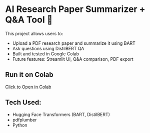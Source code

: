 # AI Research Paper Summarizer + Q&A Tool 📄

This project allows users to:
- Upload a PDF research paper and summarize it using BART
- Ask questions using DistilBERT QA
- Built and tested in Google Colab
- Future features: Streamlit UI, Q&A comparison, PDF export

## Run it on Colab
[Click to Open in Colab](https://colab.research.google.com/)

## Tech Used:
- Hugging Face Transformers (BART, DistilBERT)
- pdfplumber
- Python
